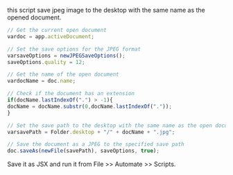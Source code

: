 this script save jpeg image to the desktop with the same name as the opened document. 

```jsx
// Get the current open document
vardoc = app.activeDocument;

// Set the save options for the JPEG format
varsaveOptions = newJPEGSaveOptions();
saveOptions.quality = 12;

// Get the name of the open document
vardocName = doc.name;

// Check if the document has an extension
if(docName.lastIndexOf(".") > -1){
docName = docName.substr(0,docName.lastIndexOf("."));
}

// Set the save path to the desktop with the same name as the open document
varsavePath = Folder.desktop + "/" + docName + ".jpg";

// Save the document as a JPEG to the specified save path
doc.saveAs(newFile(savePath), saveOptions, true);

```

Save it as JSX and run it from File >> Automate >> Scripts. 


